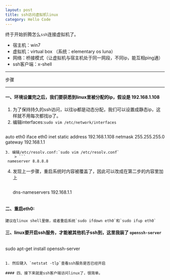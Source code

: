 ```yaml
---
layout: post
title: ssh访问虚拟机linux
category: Hello Code
---
```

终于开始折腾怎么`ssh`连接虚拟机了。

* 宿主机：win7  
* 虚拟机：virtual box （系统：elementary os luna）  
* 网络：桥接模式（让虚拟机与宿主机处于同一网段，不同ip，能互相ping通）  
* ssh客户端：x-shell  

***
步骤
***

#### 一、环境设置完之后，我们要获悉到linux里被分配的ip，假设是 192.168.1.108 

1. 为了保持持久的ssh访问，以往ip都是动态分配，我们可以设置成静态ip，这样就不用每次都找ip了。   
2. 编辑interfaces:`sudo vim /etc/network/interfaces`  
	> ```
 auto eth0
 iface eth0 inet static
 address 192.168.1.108
 netmask 255.255.255.0
 gateway 192.168.1.1
```
3. 编辑/etc/resolv.conf:`sudo vim /etc/resolv.conf`
	> ```
 nameserver 8.8.8.8
```  
4. 发现上一步骤，重启系统时内容被覆盖了，因此可以改成在第二步的内容里加上
	> ```
	dns-nameservers 192.168.1.1
	```  

#### 二、重启eth0:  
	建议在linux shell里做，或者重启系统`sudo ifdown eth0`和`sudo ifup eth0`

#### 三、linux要开启ssh服务，才能被其他机子ssh到，这里我装了 `openssh-server`  
> ```
 sudo apt-get install openssh-server  
```

1. 然后键入 `netstat -tlp`查看ssh服务是否已经开启  

#### 四、接下来就是ssh客户端访问linux了，很简单。  
